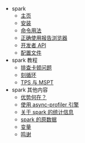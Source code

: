 <!-- _sidebar.md -->

* spark
  * [主页](/)
  * [安装](spark.installation.md)
  * [命令用法](spark.command-usage.md)
  * [正确使用报告浏览器](spark.using-the-viewer.md)
  * [开发者 API](spark.developer-api.md)
  * [配置文件](spark.configuration.md)
* spark 教程
  * [排查卡顿问题](spark-guides.finding-the-cause-of-lag-spikes.md)
  * [刻循环](spark-guides.the-tick-loop.md)
  * [TPS 与 MSPT](spark-guides.tps-and-mspt.md)
* spark 其他内容
  * [优势何在？](spark-misc.spark-vs.-others.md)
  * [使用 async-profiler 引擎](spark-misc.using-async-profiler-engine.md)
  * [关于 spark 的统计信息](spark-misc.about-spark-metrics.md)
  * [spark 的原数据](spark-misc.raw-spark-data.md)
  * [变量](spark-misc.placeholders.md)
  * [鸣谢](spark-misc.credits.md)